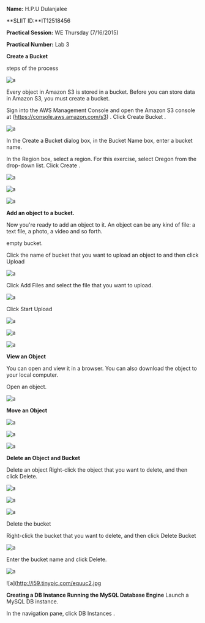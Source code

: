 
**Name:** H.P.U Dulanjalee

**SLIIT ID:**IT12518456

**Practical Session:** WE Thursday (7/16/2015)

**Practical Number:** Lab 3

**Create a Bucket**

steps of the process

![a](http://i61.tinypic.com/167kx75.jpg)

Every object in Amazon S3 is stored in a bucket. Before you can store data in Amazon S3, you must create a bucket.

Sign into the AWS Management Console and open the Amazon S3 console at (https://console.aws.amazon.com/s3) .
Click Create Bucket .

![a](http://i61.tinypic.com/121pbu9.jpg)

In the Create a Bucket dialog box, in the Bucket Name box, enter a bucket name.

In the Region box, select a region. For this exercise, select Oregon from the drop-down list.
   Click Create .
   
  ![a]( http://i60.tinypic.com/2jedc7t.jpg)
  
 ![a](http://i59.tinypic.com/34pcgvk.jpg)
 
  ![a](http://i58.tinypic.com/ohv60g.jpg)
 
 **Add an object to a bucket.**
 
 Now you're ready to add an object to it. An object can be any kind of file: a text file, a photo, a video and so forth.

empty bucket.

Click the name of bucket that you want to upload an object to and then click Upload

![a](http://i57.tinypic.com/254x9ad.jpg)

Click Add Files and select the file that you want to upload.

![a](http://i62.tinypic.com/21okmo.jpg)

Click Start Upload

![a](http://i57.tinypic.com/wldfk8.jpg)

![a](http://i59.tinypic.com/3zeqq.jpg)

![a](http://i59.tinypic.com/1zcedcm.jpg)

**View an Object**

You can open and view it in a browser. You can also download the object to your local computer.

Open an object.

![a](http://i60.tinypic.com/rtoxo1.jpg)

**Move an Object**

![a](http://i62.tinypic.com/jgqg3s.jpg)

![a](http://i57.tinypic.com/23vhsaq.jpg)

![a](http://i58.tinypic.com/2itls7t.jpg)

**Delete an Object and Bucket**

Delete an object
Right-click the object that you want to delete, and then click Delete.

![a](http://i61.tinypic.com/nb85j9.jpg)

![a](http://i60.tinypic.com/dcwyfl.jpg)

![a](http://i59.tinypic.com/2z8c1o9.jpg)

Delete the bucket

Right-click the bucket that you want to delete, and then click Delete Bucket 

![a](http://i61.tinypic.com/1z343d3.jpg)

Enter the bucket name and click Delete.

![a](http://i62.tinypic.com/29o0kyf.jpg)

![a](http://i59.tinypic.com/equuc2.jpg

**Creating a DB Instance Running the MySQL Database Engine**
Launch a MySQL DB instance.

In the navigation pane, click DB Instances .
 
  





